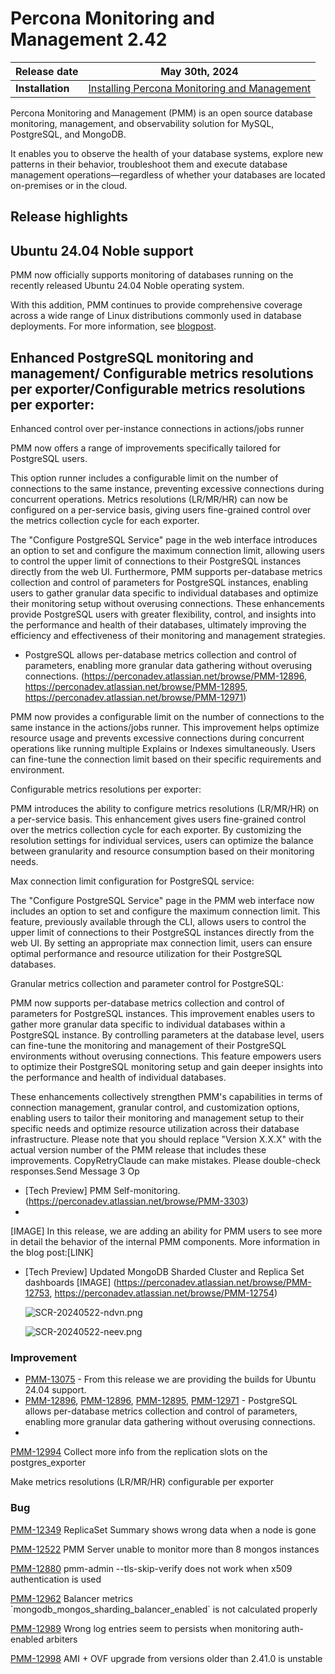 # Percona Monitoring and Management 2.42

| **Release date** | May 30th, 2024                                                                                   |
| ----------------- | ----------------------------------------------------------------------------------------------- |
| **Installation** | [Installing Percona Monitoring and Management](https://www.percona.com/software/pmm/quickstart) |

Percona Monitoring and Management (PMM) is an open source database monitoring, management, and observability solution for MySQL, PostgreSQL, and MongoDB.

It enables you to observe the health of your database systems, explore new patterns in their behavior, troubleshoot them and execute database management operations—regardless of whether your databases are located on-premises or in the cloud.

## Release highlights


## Ubuntu 24.04  Noble support

PMM now officially supports monitoring of databases running on the recently released Ubuntu 24.04 Noble operating system.

With this addition, PMM continues to provide comprehensive coverage across a wide range of Linux distributions commonly used in database deployments. For more information, see [blogpost]().


## Enhanced PostgreSQL monitoring and management/ Configurable metrics resolutions per exporter/Configurable metrics resolutions per exporter:

Enhanced control over per-instance connections in actions/jobs runner

PMM now offers a range of improvements specifically tailored for PostgreSQL users. 

This option runner includes a configurable limit on the number of connections to the same instance, preventing excessive connections during concurrent operations. Metrics resolutions (LR/MR/HR) can now be configured on a per-service basis, giving users fine-grained control over the metrics collection cycle for each exporter. 

The "Configure PostgreSQL Service" page in the web interface introduces an option to set and configure the maximum connection limit, allowing users to control the upper limit of connections to their PostgreSQL instances directly from the web UI. Furthermore, PMM supports per-database metrics collection and control of parameters for PostgreSQL instances, enabling users to gather granular data specific to individual databases and optimize their monitoring setup without overusing connections. These enhancements provide PostgreSQL users with greater flexibility, control, and insights into the performance and health of their databases, ultimately improving the efficiency and effectiveness of their monitoring and management strategies.



- PostgreSQL allows per-database metrics collection and control of parameters, enabling more granular data gathering without overusing connections. (https://perconadev.atlassian.net/browse/PMM-12896, https://perconadev.atlassian.net/browse/PMM-12895, https://perconadev.atlassian.net/browse/PMM-12971)

PMM now provides a configurable limit on the number of connections to the same instance in the actions/jobs runner.
This improvement helps optimize resource usage and prevents excessive connections during concurrent operations like running multiple Explains or Indexes simultaneously.
Users can fine-tune the connection limit based on their specific requirements and environment.


Configurable metrics resolutions per exporter:

PMM introduces the ability to configure metrics resolutions (LR/MR/HR) on a per-service basis.
This enhancement gives users fine-grained control over the metrics collection cycle for each exporter.
By customizing the resolution settings for individual services, users can optimize the balance between granularity and resource consumption based on their monitoring needs.


Max connection limit configuration for PostgreSQL service:

The "Configure PostgreSQL Service" page in the PMM web interface now includes an option to set and configure the maximum connection limit.
This feature, previously available through the CLI, allows users to control the upper limit of connections to their PostgreSQL instances directly from the web UI.
By setting an appropriate max connection limit, users can ensure optimal performance and resource utilization for their PostgreSQL databases.


Granular metrics collection and parameter control for PostgreSQL:

PMM now supports per-database metrics collection and control of parameters for PostgreSQL instances.
This improvement enables users to gather more granular data specific to individual databases within a PostgreSQL instance.
By controlling parameters at the database level, users can fine-tune the monitoring and management of their PostgreSQL environments without overusing connections.
This feature empowers users to optimize their PostgreSQL monitoring setup and gain deeper insights into the performance and health of individual databases.



These enhancements collectively strengthen PMM's capabilities in terms of connection management, granular control, and customization options, enabling users to tailor their monitoring and management setup to their specific needs and optimize resource utilization across their database infrastructure.
Please note that you should replace "Version X.X.X" with the actual version number of the PMM release that includes these improvements. CopyRetryClaude can make mistakes. Please double-check responses.Send Message 3 Op

- [Tech Preview] PMM Self-monitoring.  (https://perconadev.atlassian.net/browse/PMM-3303)
- 
[IMAGE]
In this release, we are adding an ability for PMM users to see more in detail the behavior of the internal PMM components. More information in the blog post:[LINK]
- [Tech Preview] Updated MongoDB Sharded Cluster and Replica Set dashboards
[IMAGE] (https://perconadev.atlassian.net/browse/PMM-12753, https://perconadev.atlassian.net/browse/PMM-12754)
    
    ![SCR-20240522-ndvn.png](https://prod-files-secure.s3.us-west-2.amazonaws.com/169a1e8e-357e-42cd-92d2-5b39de8fc0cf/c60d4412-3104-446b-b179-fb5ec25098fa/SCR-20240522-ndvn.png)
    
    ![SCR-20240522-neev.png](https://prod-files-secure.s3.us-west-2.amazonaws.com/169a1e8e-357e-42cd-92d2-5b39de8fc0cf/c74712fe-621a-46ec-8053-836070e263de/SCR-20240522-neev.png)



### Improvement

- [PMM-13075](https://perconadev.atlassian.net/browse/PMM-13075) - From this release we are providing the builds for Ubuntu 24.04 support.
- [PMM-12896](https://perconadev.atlassian.net/browse/PMM-PMM-12896), [PMM-12896](https://perconadev.atlassian.net/browse/PMM-PMM-12896), [PMM-12895](https://perconadev.atlassian.net/browse/PMM-12895), [PMM-12971](https://perconadev.atlassian.net/browse/PMM-12971) - PostgreSQL allows per-database metrics collection and control of parameters, enabling more granular data gathering without overusing connections.
- 
[PMM-12994](https://perconadev.atlassian.net/browse/PMM-12994) Collect more info from the replication slots on the postgres\_exporter

Make metrics resolutions (LR/MR/HR) configurable per exporter
### Bug

[PMM-12349](https://perconadev.atlassian.net/browse/PMM-12349) ReplicaSet Summary shows wrong data when a node is gone

[PMM-12522](https://perconadev.atlassian.net/browse/PMM-12522) PMM Server unable to monitor more than 8 mongos instances

[PMM-12880](https://perconadev.atlassian.net/browse/PMM-12880) pmm-admin --tls-skip-verify does not work when x509 authentication is used

[PMM-12962](https://perconadev.atlassian.net/browse/PMM-12962) Balancer metrics \`mongodb\_mongos\_sharding\_balancer\_enabled\` is not calculated properly

[PMM-12989](https://perconadev.atlassian.net/browse/PMM-12989) Wrong log entries seem to persists when monitoring auth-enabled arbiters

[PMM-12998](https://perconadev.atlassian.net/browse/PMM-12998) AMI \+ OVF upgrade  from versions older than 2.41.0 is unstable